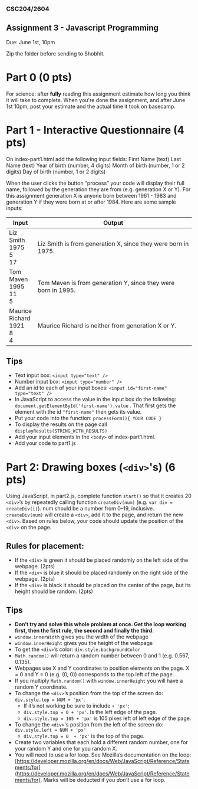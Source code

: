 
### CSC204/2604
## Assignment 3 - Javascript Programming

Due: June 1st, 10pm

Zip the folder before sending to Shobhit.

# Part 0 (0 pts)

For science: after **fully** reading this assignment estimate how long you think it will take to complete. When you're done the assignment, and after June 1st 10pm, post your estimate and the actual time it took on basecamp.

# Part 1 - Interactive Questionnaire (4 pts)

On index-part1.html add the following input fields:
First Name (text)
Last Name (text)
Year of birth (number, 4 digits)
Month of birth (number, 1 or 2 digits)
Day of birth (number, 1 or 2 digits)

When the user clicks the button “process” your code will display their full name, followed by the generation they are from (e.g. generation X or Y). For this assignment generation X is anyone born between 1961 - 1983 and generation Y  if they were born at or after 1984. Here are some sample inputs:

| Input  | Output  |
|---|---|
| Liz<br>Smith<br>1975<br>5<br>17 | Liz Smith is from generation X, since they were born in 1975. |
| Tom<br>Maven<br>1995<br>11<br>5 | Tom Maven is from generation Y, since they were born in 1995. |
| Maurice<br>Richard<br>1921<br>8<br>4 | Maurice Richard is neither from generation X or Y. |


## Tips

* Text input box: `<input type="text" />`
* Number input box: `<input type="number" />`
* Add an id to each of your input boxes: `<input id="first-name" type="text" />`
* In JavaScript to access the value in the input box do the following: `document.getElementById('first-name').value` . That first gets the element with the id `"first-name"` then gets its value.
* Put your code into the function: `processForm(){ YOUR CODE }`
* To display the results on the page call `displayResults(STRING_WITH_RESULTS)`
* Add your input elements in the `<body>` of index-part1.html.
* Add your code to part1.js


# Part 2: Drawing boxes (`<div>`'s) (6 pts)


Using JavaScript, in part2.js, complete function `start()` so that it creates 20 `<div>`’s by repeatedly calling function `createDiv(num)` (e.g. `var div = createDiv(i)`). num should be a number from 0–19, inclusive. `createDiv(num)` will create a `<div>`, add it to the page, and return the new `<div>`. Based on rules below, your code should update the position of the `<div>` on the page.

## Rules for placement:
* If the `<div>` is green it should be placed randomly on the left side of the webpage. (2pts)
* If the `<div>` is blue it should be placed randomly on the right side of the webpage. (2pts)
* If the `<div>` is black it should be placed on the center of the page, but its height should be random. (2pts)

## Tips
* **Don’t try and solve this whole problem at once. Get the loop working first, then the first rule, the second and finally the third**.
* `window.innerWidth` gives you the width of the webpage 
* `window.innerHeight` gives you the height of the webpage
* To get the `<div>`’s color: `div.style.backgroundColor`
* `Math.random()` will return a random number between 0 and 1 (e.g. 0.567, 0.135).
* Webpages use X and Y coordinates to position elements on the page. X = 0 and Y = 0 (e.g. (0, 0)) corresponds to the top left of the page.
* If you multiply `Math.random()` with `window.innerHeight` you will have a random Y coordinate.
* To change the `<div>`’s position from the top of the screen do: `div.style.top = NUM + 'px'`.
  * If it’s not working be sure to include `+ 'px'`;
  * `div.style.top = 0 + 'px'`. Is the left edge of the page.
  * `div.style.top = 105 + 'px'` is 105 pixes left of left edge of the page.
* To change the `<div>`'s position from the left of the screen do: `div.style.left = NUM + 'px'`
  * `div.style.top = 0  + 'px'` is the top of the page.
* Create two variables that each hold a different random number, one for your random Y and one for you random X.
* You will need to use a for loop. See Mozilla’s documentation on the loop: [https://developer.mozilla.org/en/docs/Web/JavaScript/Reference/Statements/for](https://developer.mozilla.org/en/docs/Web/JavaScript/Reference/Statements/for). Marks will be deducted if you *don't* use a for loop.


